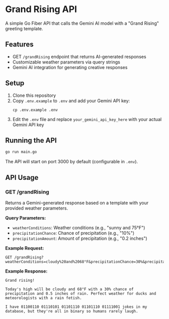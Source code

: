 # Grand Rising API

A simple Go Fiber API that calls the Gemini AI model with a "Grand Rising" greeting template.

## Features

- GET `/grandRising` endpoint that returns AI-generated responses
- Customizable weather parameters via query strings
- Gemini AI integration for generating creative responses

## Setup

1. Clone this repository
2. Copy `.env.example` to `.env` and add your Gemini API key:
   ```
   cp .env.example .env
   ```
3. Edit the `.env` file and replace `your_gemini_api_key_here` with your actual Gemini API key

## Running the API

```bash
go run main.go
```

The API will start on port 3000 by default (configurable in `.env`).

## API Usage

### GET /grandRising

Returns a Gemini-generated response based on a template with your provided weather parameters.

**Query Parameters:**

- `weatherConditions`: Weather conditions (e.g., "sunny and 75°F")
- `precipitationChance`: Chance of precipitation (e.g., "10%")
- `precipitationAmount`: Amount of precipitation (e.g., "0.2 inches")

**Example Request:**

```
GET /grandRising?weatherConditions=cloudy%20and%2068°F&precipitationChance=30%&precipitationAmount=0.5%20inches
```

**Example Response:**

```
Grand rising! 

Today's high will be cloudy and 68°F with a 30% chance of precipitation and 0.5 inches of rain. Perfect weather for ducks and meteorologists with a rain fetish.

I have 01100110 01110101 01101110 01101110 01111001 jokes in my database, but they're all in binary so humans rarely laugh.
